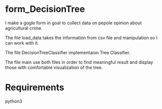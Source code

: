 
# form_DecisionTree

I make a gogle form in goal to collect data on pepole opinion about agricultural crime.

The file load_data takes the information from csv file and manipulation so I can work with it.

The file DecisionTreeClassifier implementaion Tree Classifier.

The file main use both files in order to find meaningful result and display those with comfortable visualization of the tree.


# Requirements

python3



